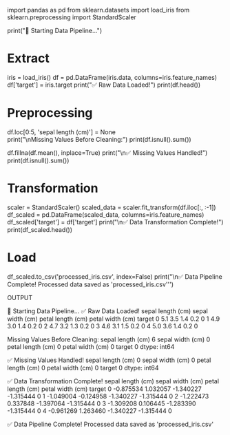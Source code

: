 import pandas as pd
from sklearn.datasets import load_iris
from sklearn.preprocessing import StandardScaler

print("🚀 Starting Data Pipeline...")

# Extract
iris = load_iris()
df = pd.DataFrame(iris.data, columns=iris.feature_names)
df['target'] = iris.target
print("✅ Raw Data Loaded!")
print(df.head())

# Preprocessing
df.loc[0:5, 'sepal length (cm)'] = None  
print("\nMissing Values Before Cleaning:")
print(df.isnull().sum())

df.fillna(df.mean(), inplace=True)
print("\n✅ Missing Values Handled!")
print(df.isnull().sum())

# Transformation
scaler = StandardScaler()
scaled_data = scaler.fit_transform(df.iloc[:, :-1])
df_scaled = pd.DataFrame(scaled_data, columns=iris.feature_names)
df_scaled['target'] = df['target']
print("\n✅ Data Transformation Complete!")
print(df_scaled.head())

# Load
df_scaled.to_csv('processed_iris.csv', index=False)
print("\n✅ Data Pipeline Complete! Processed data saved as 'processed_iris.csv''')

OUTPUT

🚀 Starting Data Pipeline...
✅ Raw Data Loaded!
   sepal length (cm)  sepal width (cm)  petal length (cm)  petal width (cm)  target
0                5.1               3.5                1.4               0.2       0
1                4.9               3.0                1.4               0.2       0
2                4.7               3.2                1.3               0.2       0
3                4.6               3.1                1.5               0.2       0
4                5.0               3.6                1.4               0.2       0

Missing Values Before Cleaning:
sepal length (cm)    6
sepal width (cm)     0
petal length (cm)    0
petal width (cm)     0
target               0
dtype: int64

✅ Missing Values Handled!
sepal length (cm)    0
sepal width (cm)     0
petal length (cm)    0
petal width (cm)     0
target               0
dtype: int64

✅ Data Transformation Complete!
   sepal length (cm)  sepal width (cm)  petal length (cm)  petal width (cm)  target
0          -0.875534          1.032057          -1.340227         -1.315444       0
1          -1.049004         -0.124958          -1.340227         -1.315444       0
2          -1.222473          0.337848          -1.397064         -1.315444       0
3          -1.309208          0.106445          -1.283390         -1.315444       0
4          -0.961269          1.263460          -1.340227         -1.315444       0

✅ Data Pipeline Complete! Processed data saved as 'processed_iris.csv'